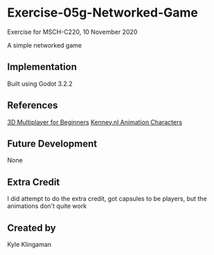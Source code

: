 # Exercise-05g-Networked-Game
Exercise for MSCH-C220, 10 November 2020

A simple networked game

## Implementation
Built using Godot 3.2.2

## References
[3D Multiplayer for Beginners](https://www.youtube.com/watch?v=K0luHLZxjBA)
[Kenney.nl Animation Characters](https://kenney.nl/assets/animated-characters-2)

## Future Development
None

## Extra Credit
I did attempt to do the extra credit, got capsules to be players, but the animations don't quite work

## Created by 
Kyle Klingaman
```
